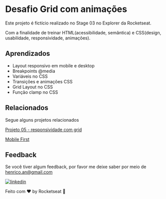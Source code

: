 
# Desafio Grid com animações

Este projeto é fictício realizado no Stage 03 no Explorer da Rocketseat.

Com a finalidade de treinar HTML(acessibilidade, semântica) e CSS(design, usabilidade, responsividade, animações).

## Aprendizados

- Layout responsivo em mobile e desktop
- Breakpoints @media
- Variáveis no CSS
- Transições e animações CSS
- Grid Layout no CSS
- Função clamp no CSS
## Relacionados

Segue alguns projetos relacionados

[Projeto 05 - responsividade com grid](https://github.com/HenricoAngolera/explorer-projeto05-responsividade-com-grid)

[Mobile First](https://github.com/HenricoAngolera/MobileFirstSpaceCream)

## Feedback

Se você tiver algum feedback, por favor me deixe saber por meio de henrico.an@gmail.com

[![linkedin](https://img.shields.io/badge/linkedin-0A66C2?style=for-the-badge&logo=linkedin&logoColor=white)](https://www.linkedin.com/in/henrico-angolera-b89515243)

Feito com ♥ by Rocketseat 👋
